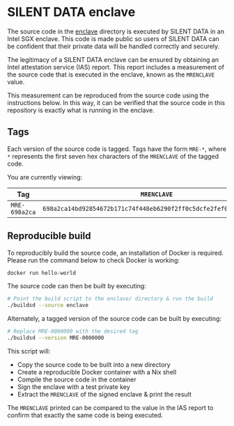 # SILENT DATA enclave

The source code in the [enclave](enclave/) directory is executed by SILENT DATA in an Intel SGX enclave.
This code is made public so users of SILENT DATA can be confident that their private data will be handled correctly and securely.

The legitimacy of a SILENT DATA enclave can be ensured by obtaining an Intel attestation service (IAS) report.
This report includes a measurement of the source code that is executed in the enclave, known as the `MRENCLAVE` value.

This measurement can be reproduced from the source code using the instructions below.
In this way, it can be verified that the source code in this repository is exactly what is running in the enclave.

## Tags

Each version of the source code is tagged.
Tags have the form `MRE-*`, where `*` represents the first seven hex characters of the `MRENCLAVE` of the tagged code.

You are currently viewing:

| Tag | `MRENCLAVE` |
|---|---|
| `MRE-698a2ca` | `698a2ca14bd92854672b171c74f448eb6290f2ff0c5dcfe2fef0b3dc99f1d8cc` |

## Reproducible build

To reproducibly build the source code, an installation of Docker is required.
Please run the command below to check Docker is working:
```bash
docker run hello-world
```

The source code can then be built by executing:
```bash
# Point the build script to the enclave/ directory & run the build
./buildsd --source enclave
```

Alternately, a tagged version of the source code can be built by executing:
```bash
# Replace MRE-0000000 with the desired tag
./buildsd --version MRE-0000000
```

This script will:
- Copy the source code to be built into a new directory
- Create a reproducible Docker container with a Nix shell
- Compile the source code in the container
- Sign the enclave with a test private key
- Extract the `MRENCLAVE` of the signed enclave & print the result

The `MRENCLAVE` printed can be compared to the value in the IAS report to confirm that exactly the same code is being executed.
